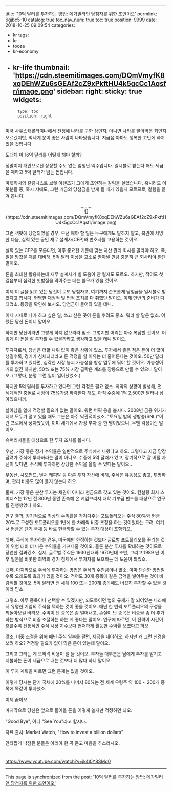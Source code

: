 
---
title: '10억 달러를 투자하는 방법: 메가밀러언 당첨자를 위한 조언이오'
permlink: 6gjbc5-10
catalog: true
toc_nav_num: true
toc: true
position: 9999
date: 2018-10-25 09:09:54
categories:
- kr
tags:
- kr
- tooza
- kr-economy
- kr-life
thumbnail: 'https://cdn.steemitimages.com/DQmVmyfK8xqDEhWZu6sGEAf2cZ9xPkftHU4k5gcCc1Aqsfr/image.png'
sidebar:
    right:
        sticky: true
widgets:
    -
        type: toc
        position: right
---


미국 사우스캐롤라이나에서 전생에 나라를 구한 상인지, 아니면 나라를 팔아먹은 죄인지 모르겠지만, 억세게 운이 좋은 사람이 나타났습니다. 지금쯤 아마도 행복한 고민에 빠져 있을 것입니다. 
  
도대체 이 16억 달러를 어떻게 해야 할까? 
  
정말이지 개인으로선 상상할 수도 없는 엄청난 액수입니다. 일시불로 받는다 해도 세금을 제하고 5억 달러가 넘는 돈입니다.
  
마켓워치의 칼럼니스트 브렛 아렌즈가 그에게 조언하는 칼럼을 실었습니다. 혹시라도 이웃분들 중, 혹시 저에도, 그런 거금의 당첨금을 받게 될 때가 있을지 모르므로, 칼럼을 옮겨 봅니다. 
  
<center>
..........
</center>
<center>
![](https://cdn.steemitimages.com/DQmVmyfK8xqDEhWZu6sGEAf2cZ9xPkftHU4k5gcCc1Aqsfr/image.png)  
</center>
  
그런 잭팟에 당첨되었을 경우, 우선 해야 할 일은 누구에게도 말하지 말고, 복권에 서명한 다음, 실력 있는 공인 재무 설계사(CFP)와 변호사를 고용하는 것이오.
  
실력 있는 CFP를 모른다면, 아주 중요한 기준에 맞는 자산 관리 회사를 골라야 하오. 즉, 일을 망쳤을 때를 대비해, 5억 달러 이상을 고소로 받아낼 만큼 충분히 큰 회사라야 한단 말이오. 
  
돈을 최대한 활용하는데 재무 설계사가 별 도움이 안 될지도 모르오. 하지만, 적어도 첫걸음부터 심각한 헛발질을 막아주는 데는 쓸모가 있을 것이오. 
  
이제 이 글을 읽고 있는 당신이 로또 당첨자고, 여기까지 순조롭게 당첨금을 일시불로 받았다고 칩시다. 현명한 재정적 및 법적 조치를 다 취했단 말이오. 이제 만반의 준비가 다 되었소. 통장을 확인해 보시오. 당첨금이 들어와 있을 테니.
  
이제 시내로 나가 하고 싶은 일, 쓰고 싶은 곳이 돈을 뿌려도 좋소. 뭐라 할 말은 없소. 어쨌든 당신 돈이니 말이오. 
  
하지만 당신이라면 그렇게 하지 않으리라 믿소. 그렇지만 머리는 아주 복잡할 것이오. 어떻게 이 돈을 잘 투자할 수 있을까라고 생각하고 있을 테니 말이오.
  
투자자로서, 당신은 더할 나위 없이 좋은 상황에 있소. 투자해서 좋은 점은 돈이 더 많이 생길수록, 경기가 침체되더라고 돈 걱정을 할 이유는 더 줄어든다는 것이오. 50만 달러를 투자하고 있다면, 심각한 시장 붕괴 가능성을 항상 염두에 둬야 할 것이오. 가능성이 거의 없긴 하지만, 50% 또는 75% 시장 급락은 계좌를 깡통으로 만들 수 있으니 말이오. (그렇다, 분명 그런 일이 일어났었소.)
  
하지만 5억 달러를 투자하고 있다면 그런 걱정은 필요 없소. 최악의 상황이 발생해, 전 세계적인 충돌로 시장이 75%가량 하락한다 해도, 아직 수중에 1억 2,500만 달러나 남아있으니까. 
  
살아남을 일에 걱정할 필요가 없는 말이오. 워런 버핏 옹을 봅시다. 2008년 금융 위기가 터져 모두가 떨고 있을 때도 그분은 아주 낙관적이셨소. "토요일 밤의 생방송(SNL)"이란 프로에서 풍자했듯이, 이미 세계에서 가장 부자 중 한 명이었으니, 무엔 걱정이란 말이오.
  
슈퍼리치들을 대상으로 한 투자 조사를 봅시다.
  
우선, 가장 좋은 장기 수익률은 일반적으로 주식에서 나왔다고 하오. 그렇다고 지금 당장 달려가 주식에 투자하라는 말이 아니오. 수중에 5억 달러가 있고, 장기적으로 잘 버틸 자신이 있다면, 주식에 투자하면 상당한 수익을 올릴 수 있다는 말이오..
  
부동산, 사모펀드, 벤처 캐피탈 등 다른 투자 자산에 비해, 주식은 유동성도 좋고, 투명하며, 관리 비용도 많이 들지 않는다 하오.
  
둘째, 가장 좋은 분산 투자는 채권이 아니라 현금으로 갖고 있는 것이오. 컨설팅 회사 스미더스는 12년 전 800년 동안 존속해 온 케임브리지 대학 기부금 펀드를 대상으로 연구를 진행했었다 하오. 
  
연구 결과, 장기적으로 최상의 수익률을 가져다주는 포트폴리오는 주식 80%와 현금 20%로 구성한 포트폴리오를 1년에 한 차례씩 비중 조정을 하는 것이었다는 구려. 여기서 현금은 단기 국채 등 바로 현금화할 수 있는 투자 대상이 포함되오.
  
셋째, 주식에 투자하는 경우, 미국에만 한정하는 것보다 글로벌 포트폴리오를 꾸리는 것이 위험 대비 더 나은 수익률을 가져다줄 것이오. 물론 분산 투자를 확대하는 것이므로 당연한 결과겠소. 실제, 글로벌 주식은 1930년대와 1970년대 초반, 그리고 1989 년 이후 일본을 비롯한 최악의 경기 침체에서 투자자를 보호하는 데 도움이 되었소.
  
넷째, 마지막으로 주식에 투자하는 방법은 주식의 수만큼이나 많소. 아마 단순한 방법일수록 오래도록 효과가 있을 것이오. 적어도 30개 종목에 같은 금액을 넣어두는 것이 바람직할 것이오. 5억 달러면 전 세계 100 또는 200개 종목에도 너끈히 투자할 수 있을 것이라 믿소.
  
그렇소. 아무 종목이나 선택할 수 있겠지만, 되도록이면 법의 규제가 잘 되어있는 나라에서 유명한 기업의 주식을 택하는 것이 좋을 것이오. 매년 한 번씩 포트폴리오의 구성을 되돌아보길 바라오. 수익이 난 종목은 좀 덜어내고, 손실이 난 종목은 비중을 좀 더 추가하는 방식으로 비중 조절하는 하는 게 좋다는 말이오. 연구에 따르면, 이 전략이 시간이 흐를수록 전통적인 주식 시장 지수보다 현저하게 월등한 수익률 보였다고 하오. 
  
맞소. 비중 조절을 위해 매년 주식 일부를 팔면, 세금을 내야하오. 하지만 왜 그런 신경을 쓰려 하오? 걱정할 필요가 없이 많은 돈이 있는데 말이오. 
  
그리고 그러는 게 오히려 비용이 덜 들 것이오. 부자들 대부분은 남에게 투자를 맡기고 지불하는 돈이 세금으로 내는 것보다 더 많다 하니 말이오.
  
이 투자 계획을 따르면 그런 문제는 없을 것이오.
  
이렇게 당시는 단기 국채에 20%를 나머지 80%는 전 세계 우량주 약 100 ~ 200개 종목에 똑같이 투자했소.
  
이제 끝이오. 
  
마지막으로 당신은 앞으로 들어올 돈을 어떻게 쓸지만 걱정하면 되오.
  
"Good Bye", 아니 "See You"라고 합시다. 
  
자료 출처: Market Watch, "How to invest a billion dollars"

안타깝게 낙첨된 분들은 아리아 한 곡 듣고 마음을 추스리시오.
#
https://www.youtube.com/watch?v=jk4I0Y8SMd0

- - -

This page is synchronized from the post: ['10억 달러를 투자하는 방법: 메가밀러언 당첨자를 위한 조언이오'](https://steemit.com/@pius.pius/6gjbc5-10)
